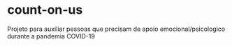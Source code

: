 # count-on-us
Projeto para auxiliar pessoas que precisam de apoio emocional/psicologico durante a pandemia COVID-19
